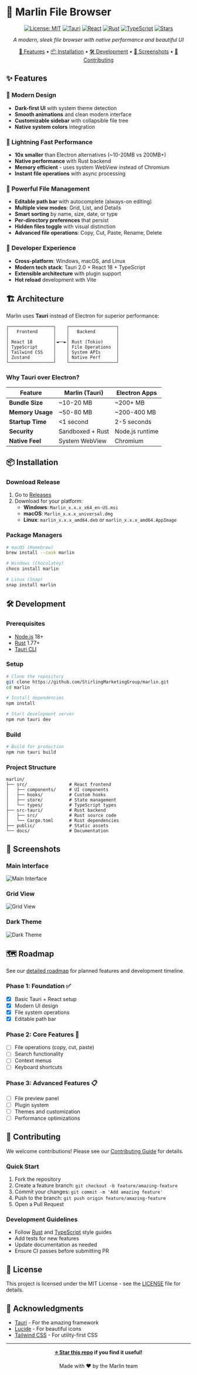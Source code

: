 # 🐠 Marlin File Browser

<div align="center">
  
[![License: MIT](https://img.shields.io/badge/License-MIT-yellow.svg)](https://opensource.org/licenses/MIT)
[![Tauri](https://img.shields.io/badge/Tauri-2.0-blue.svg)](https://tauri.app/)
[![React](https://img.shields.io/badge/React-18-blue.svg)](https://reactjs.org/)
[![Rust](https://img.shields.io/badge/Rust-1.77+-orange.svg)](https://www.rust-lang.org/)
[![TypeScript](https://img.shields.io/badge/TypeScript-5.6-blue.svg)](https://www.typescriptlang.org/)
[![Stars](https://img.shields.io/github/stars/StirlingMarketingGroup/marlin?style=social)](https://github.com/StirlingMarketingGroup/marlin/stargazers)

_A modern, sleek file browser with native performance and beautiful UI_

[🚀 Features](#features) • [📦 Installation](#installation) • [🛠️ Development](#development) • [🎨 Screenshots](#screenshots) • [🤝 Contributing](#contributing)

</div>

## ✨ Features

### 🎨 **Modern Design**

- **Dark-first UI** with system theme detection
- **Smooth animations** and clean modern interface
- **Customizable sidebar** with collapsible file tree
- **Native system colors** integration

### 🚀 **Lightning Fast Performance**

- **10x smaller** than Electron alternatives (~10-20MB vs 200MB+)
- **Native performance** with Rust backend
- **Memory efficient** - uses system WebView instead of Chromium
- **Instant file operations** with async processing

### 📁 **Powerful File Management**

- **Editable path bar** with autocomplete (always-on editing)
- **Multiple view modes**: Grid, List, and Details
- **Smart sorting** by name, size, date, or type
- **Per-directory preferences** that persist
- **Hidden files toggle** with visual distinction
- **Advanced file operations**: Copy, Cut, Paste, Rename, Delete

### 🔧 **Developer Experience**

- **Cross-platform**: Windows, macOS, and Linux
- **Modern tech stack**: Tauri 2.0 + React 18 + TypeScript
- **Extensible architecture** with plugin support
- **Hot reload** development with Vite

## 🏗️ Architecture

Marlin uses **Tauri** instead of Electron for superior performance:

```
┌─────────────────┐    ┌──────────────────┐
│   Frontend      │    │   Backend        │
│                 │    │                  │
│ React 18        │◄──►│ Rust (Tokio)     │
│ TypeScript      │    │ File Operations  │
│ Tailwind CSS    │    │ System APIs      │
│ Zustand         │    │ Native Perf      │
└─────────────────┘    └──────────────────┘
```

### Why Tauri over Electron?

| Feature          | Marlin (Tauri)   | Electron Apps   |
| ---------------- | ---------------- | --------------- |
| **Bundle Size**  | ~10-20 MB        | ~200+ MB        |
| **Memory Usage** | ~50-80 MB        | ~200-400 MB     |
| **Startup Time** | <1 second        | 2-5 seconds     |
| **Security**     | Sandboxed + Rust | Node.js runtime |
| **Native Feel**  | System WebView   | Chromium        |

## 📦 Installation

### Download Release

1. Go to [Releases](https://github.com/StirlingMarketingGroup/marlin/releases)
2. Download for your platform:
   - **Windows**: `Marlin_x.x.x_x64_en-US.msi`
   - **macOS**: `Marlin_x.x.x_universal.dmg`
   - **Linux**: `marlin_x.x.x_amd64.deb` or `marlin_x.x.x_amd64.AppImage`

### Package Managers

```bash
# macOS (Homebrew)
brew install --cask marlin

# Windows (Chocolatey)
choco install marlin

# Linux (Snap)
snap install marlin
```

## 🛠️ Development

### Prerequisites

- [Node.js](https://nodejs.org/) 18+
- [Rust](https://rustup.rs/) 1.77+
- [Tauri CLI](https://tauri.app/v1/guides/getting-started/prerequisites)

### Setup

```bash
# Clone the repository
git clone https://github.com/StirlingMarketingGroup/marlin.git
cd marlin

# Install dependencies
npm install

# Start development server
npm run tauri dev
```

### Build

```bash
# Build for production
npm run tauri build
```

### Project Structure

```
marlin/
├── src/                # React frontend
│   ├── components/     # UI components
│   ├── hooks/          # Custom hooks
│   ├── store/          # State management
│   └── types/          # TypeScript types
├── src-tauri/          # Rust backend
│   ├── src/            # Rust source code
│   └── Cargo.toml      # Rust dependencies
├── public/             # Static assets
└── docs/               # Documentation
```

## 🎨 Screenshots

### Main Interface

![Main Interface](docs/screenshots/main-interface.png)

### Grid View

![Grid View](docs/screenshots/grid-view.png)

### Dark Theme

![Dark Theme](docs/screenshots/dark-theme.png)

## 🗺️ Roadmap

See our [detailed roadmap](ROADMAP.md) for planned features and development timeline.

### Phase 1: Foundation ✅

- [x] Basic Tauri + React setup
- [x] Modern UI design
- [x] File system operations
- [x] Editable path bar

### Phase 2: Core Features 🚧

- [ ] File operations (copy, cut, paste)
- [ ] Search functionality
- [ ] Context menus
- [ ] Keyboard shortcuts

### Phase 3: Advanced Features 📋

- [ ] File preview panel
- [ ] Plugin system
- [ ] Themes and customization
- [ ] Performance optimizations

## 🤝 Contributing

We welcome contributions! Please see our [Contributing Guide](CONTRIBUTING.md) for details.

### Quick Start

1. Fork the repository
2. Create a feature branch: `git checkout -b feature/amazing-feature`
3. Commit your changes: `git commit -m 'Add amazing feature'`
4. Push to the branch: `git push origin feature/amazing-feature`
5. Open a Pull Request

### Development Guidelines

- Follow [Rust](https://doc.rust-lang.org/1.0.0/style/style/naming/README.html) and [TypeScript](https://typescript-eslint.io/) style guides
- Add tests for new features
- Update documentation as needed
- Ensure CI passes before submitting PR

## 📄 License

This project is licensed under the MIT License - see the [LICENSE](LICENSE) file for details.

## 🙏 Acknowledgments

- [Tauri](https://tauri.app/) - For the amazing framework
- [Lucide](https://lucide.dev/) - For beautiful icons
- [Tailwind CSS](https://tailwindcss.com/) - For utility-first CSS

---

<div align="center">

**[⭐ Star this repo](https://github.com/StirlingMarketingGroup/marlin) if you find it useful!**

Made with ❤️ by the Marlin team

</div>
